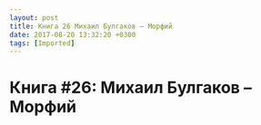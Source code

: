 ```yaml
---
layout: post
title: Книга 26 Михаил Булгаков – Морфий
date: 2017-08-20 13:32:20 +0300
tags: [Imported]
---
```

# Книга #26: Михаил Булгаков – Морфий

